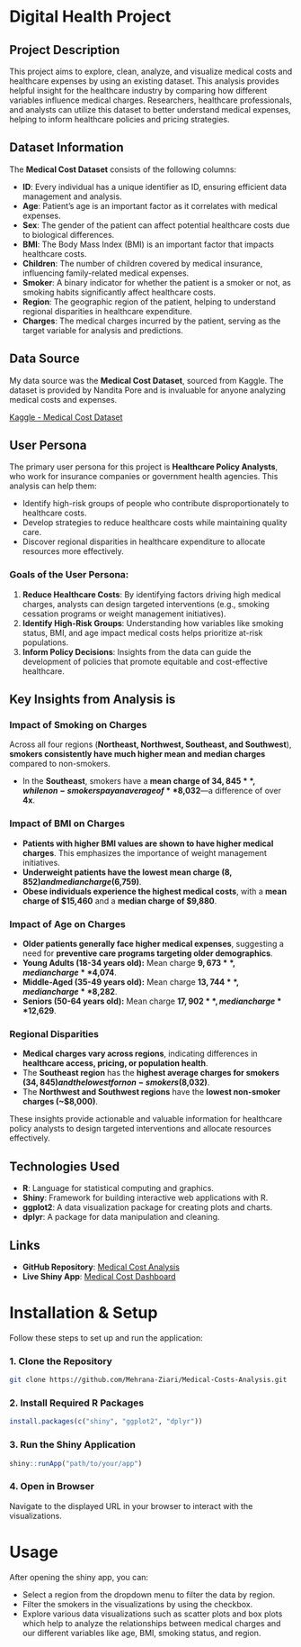 # Digital Health Project

## Project Description  
This project aims to explore, clean, analyze, and visualize medical costs and healthcare expenses by using an existing dataset. This analysis provides helpful insight for the healthcare industry by comparing how different variables influence medical charges. Researchers, healthcare professionals, and analysts can utilize this dataset to better understand medical expenses, helping to inform healthcare policies and pricing strategies.  

## Dataset Information  
The **Medical Cost Dataset** consists of the following columns:  

- **ID**: Every individual has a unique identifier as ID, ensuring efficient data management and analysis.  
- **Age**: Patient’s age is an important factor as it correlates with medical expenses.  
- **Sex**: The gender of the patient can affect potential healthcare costs due to biological differences.  
- **BMI**: The Body Mass Index (BMI) is an important factor that impacts healthcare costs.  
- **Children**: The number of children covered by medical insurance, influencing family-related medical expenses.  
- **Smoker**: A binary indicator for whether the patient is a smoker or not, as smoking habits significantly affect healthcare costs.  
- **Region**: The geographic region of the patient, helping to understand regional disparities in healthcare expenditure.  
- **Charges**: The medical charges incurred by the patient, serving as the target variable for analysis and predictions.  

## Data Source  
My data source was the **Medical Cost Dataset**, sourced from Kaggle. The dataset is provided by Nandita Pore and is invaluable for anyone analyzing medical costs and expenses.  

[Kaggle - Medical Cost Dataset](https://www.kaggle.com/)  

## User Persona  
The primary user persona for this project is **Healthcare Policy Analysts**, who work for insurance companies or government health agencies. This analysis can help them:  

- Identify high-risk groups of people who contribute disproportionately to healthcare costs.  
- Develop strategies to reduce healthcare costs while maintaining quality care.  
- Discover regional disparities in healthcare expenditure to allocate resources more effectively.  

### Goals of the User Persona:  
1. **Reduce Healthcare Costs**: By identifying factors driving high medical charges, analysts can design targeted interventions (e.g., smoking cessation programs or weight management initiatives).  
2. **Identify High-Risk Groups**: Understanding how variables like smoking status, BMI, and age impact medical costs helps prioritize at-risk populations.  
3. **Inform Policy Decisions**: Insights from the data can guide the development of policies that promote equitable and cost-effective healthcare.  

## Key Insights from Analysis is   

### Impact of Smoking on Charges 
Across all four regions (**Northeast, Northwest, Southeast, and Southwest**), **smokers consistently have much higher mean and median charges** compared to non-smokers.  
- In the **Southeast**, smokers have a **mean charge of $34,845**, while non-smokers pay an average of **$8,032**—a difference of over **4x**.  

### Impact of BMI on Charges 
- **Patients with higher BMI values are shown to have higher medical charges**. This emphasizes the importance of weight management initiatives.  
- **Underweight patients have the lowest mean charge ($8,852) and median charge ($6,759)**.  
- **Obese individuals experience the highest medical costs**, with a **mean charge of $15,460** and a **median charge of $9,880**.  

### Impact of Age on Charges   
- **Older patients generally face higher medical expenses**, suggesting a need for **preventive care programs targeting older demographics**.  
- **Young Adults (18-34 years old):** Mean charge **$9,673**, median charge **$4,074**.  
- **Middle-Aged (35-49 years old):** Mean charge **$13,744**, median charge **$8,282**.  
- **Seniors (50-64 years old):** Mean charge **$17,902**, median charge **$12,629**.  

### Regional Disparities  
- **Medical charges vary across regions**, indicating differences in **healthcare access, pricing, or population health**.  
- The **Southeast region** has the **highest average charges for smokers ($34,845) and the lowest for non-smokers ($8,032)**.  
- The **Northwest and Southwest regions** have the **lowest non-smoker charges (~$8,000)**.  

These insights provide actionable and valuable information for healthcare policy analysts to design targeted interventions and allocate resources effectively.  

## Technologies Used  
- **R**: Language for statistical computing and graphics.  
- **Shiny**: Framework for building interactive web applications with R.  
- **ggplot2**: A data visualization package for creating plots and charts.  
- **dplyr**: A package for data manipulation and cleaning.  

## Links  
- **GitHub Repository**: [Medical Cost Analysis](https://github.com/Mehrana-Ziari/Medical-Cost)  
- **Live Shiny App**: [Medical Cost Dashboard](https://fatemehziari.shinyapps.io/med_cost/)
  
# Installation & Setup
 Follow these steps to set up and run the application:

### 1. Clone the Repository
```sh
git clone https://github.com/Mehrana-Ziari/Medical-Costs-Analysis.git
```

### 2. Install Required R Packages

```r
install.packages(c("shiny", "ggplot2", "dplyr"))
```

### 3. Run the Shiny Application
```r
shiny::runApp("path/to/your/app")
```

### 4. Open in Browser
Navigate to the displayed URL in your browser to interact with the visualizations.

# Usage
 After opening the shiny app, you can:
- Select a region from the dropdown menu to filter the data by region.
- Filter the smokers in the visualizations by using the checkbox.
- Explore various data visualizations such as scatter plots and box plots which help to analyze the relationships between medical charges and our different variables like age, BMI, smoking status, and region.
